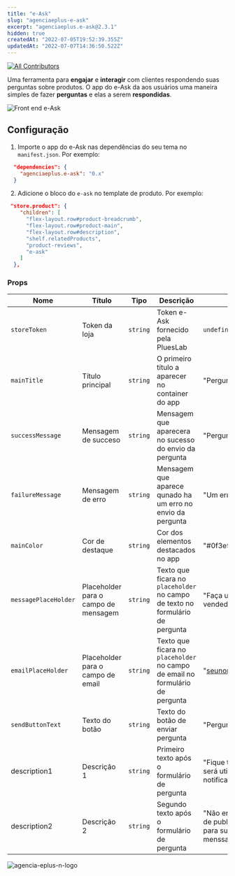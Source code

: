 ```yaml
---
title: "e-Ask"
slug: "agenciaeplus-e-ask"
excerpt: "agenciaeplus.e-ask@2.3.1"
hidden: true
createdAt: "2022-07-05T19:52:39.355Z"
updatedAt: "2022-07-07T14:36:50.522Z"
---
```

<!-- DOCS-IGNORE:start -->

[![All Contributors](https://img.shields.io/badge/all_contributors-2-orange.svg?style=flat-square)](#contributors-)

<!-- ALL-CONTRIBUTORS-BADGE:END -->
<!-- DOCS-IGNORE:end -->

Uma ferramenta para **engajar** e **interagir** com clientes respondendo suas perguntas sobre produtos. O app do e-Ask da aos usuários uma maneira simples de fazer **perguntas** e elas a serem **respondidas**.

![Front end e-Ask](https://user-images.githubusercontent.com/86304065/123826934-96d3dc80-d8d6-11eb-9d3f-48abdc4351af.png)

## Configuração

1. Importe o app do e-Ask nas dependências do seu tema no `manifest.json`. Por exemplo:

```json
  "dependencies": {
    "agenciaeplus.e-ask": "0.x"
  }
```

2. Adicione o bloco do `e-ask` no template de produto. Por exemplo:

```json
 "store.product": {
    "children": [
      "flex-layout.row#product-breadcrumb",
      "flex-layout.row#product-main",
      "flex-layout.row#description",
      "shelf.relatedProducts",
      "product-reviews",
      "e-ask"
    ]
  },
```

### Props

| Nome                 | Título                               | Tipo     | Descrição                                                                     | Valor padrão                                                                              |
| -------------------- | ------------------------------------ | -------- | ----------------------------------------------------------------------------- | ----------------------------------------------------------------------------------------- |
| `storeToken`         | Token da loja                        | `string` | Token e-Ask fornecido pela PluesLab                                           | `undefined`                                                                               |
| `mainTitle`          | Título principal                     | `string` | O primeiro título a aparecer no container do app                              | "Pergunte para a loja"                                                                    |
| `successMessage`     | Mensagem de succeso                  | `string` | Mensagem que aparecera no sucesso do envio da pergunta                        | "Pergunta enviada! :)"                                                                    |
| `failureMessage`     | Mensagem de erro                     | `string` | Mensagem que aparece qunado ha um erro no envio da pergunta                   | "Um erro ocorreu :("                                                                      |
| `mainColor`          | Cor de destaque                      | `string` | Cor dos elementos destacados no app                                           | "#0f3e99"                                                                                 |
| `messagePlaceHolder` | Placeholder para o campo de mensagem | `string` | Texto que ficara no `placeholder` no campo de texto no formulário de pergunta | "Faça uma pergunta ao vendedor"                                                           |
| `emailPlaceHolder`   | Placeholder para o campo de email    | `string` | Texto que ficara no `placeholder` no campo de email no formulário de pergunta | "seunome@provedor.com.br"                                                                 |
| `sendButtonText`     | Texto do botão                       | `string` | Texto do botão de enviar pergunta                                             | "Perguntar"                                                                               |
| description1         | Descrição 1                          | `string` | Primeiro texto após o formulário de pergunta                                  | "Fique tranquilo, seu e-mail será utilizado apenas para te notificar sobre sua resposta." |
| description2         | Descrição 2                          | `string` | Segundo texto após o formulário de pergunta                                   | "Não enviamos qualquer tipo de publicidade ou newsletter para sua caixa de menssagens."   |

![agencia-eplus-n-logo](https://user-images.githubusercontent.com/86304065/123873430-dae1d400-d90c-11eb-8cad-7ede510fcfec.png)